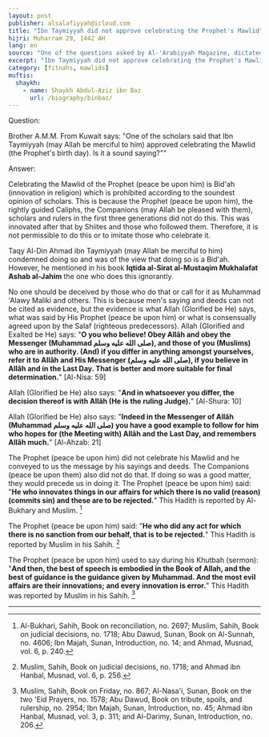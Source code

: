 ```yaml
---
layout: post
publisher: alsalafiyyah@icloud.com
title: "Ibn Taymiyyah did not approve celebrating the Prophet's Mawlid"
hijri: Muharram 29, 1442 AH
lang: en
source: "One of the questions asked by Al-'Arabiyyah Magazine, dictated by His Eminence on 29/5/1417 A.H."
excerpt: "Ibn Taymiyyah did not approve celebrating the Prophet's Mawlid, rather he condemned doing so and was of the view that doing so is a Bid'ah."
category: [fitnahs, mawlids]
muftis:
  shaykh: 
    - name: Shaykh Abdul-Aziz ibn Baz
      url: /biography/binbaz/
---
```



Question:

Brother A.M.M. From Kuwait says: "One of the scholars said that Ibn Taymiyyah (may Allah be merciful to him) approved celebrating the Mawlid (the Prophet's birth day). Is it a sound saying?""
 
Answer:

Celebrating the Mawlid of the Prophet (peace be upon him) is Bid'ah (innovation in religion) which is prohibited according to the soundest opinion of scholars. This is because the Prophet (peace be upon him), the rightly guided Caliphs, the Companions (may Allah be pleased with them), scholars and rulers in the first three generations did not do this. This was innovated after that by Shiites and those who followed them. Therefore, it is not permissible to do this or to imitate those who celebrate it. 

Taqy Al-Din Ahmad ibn Taymiyyah (may Allah be merciful to him) condemned doing so and was of the view that doing so is a Bid'ah. However, he mentioned in his book **Iqtida al-Sirat al-Mustaqim Mukhalafat Ashab al-Jahim** the one who does this ignorantly. 

No one should be deceived by those who do that or call for it as Muhammad 'Alawy Maliki and others. This is because men's saying and deeds can not be cited as evidence, but the evidence is what Allah (Glorified be He) says, what was said by His Prophet (peace be upon him) or what is consensually agreed upon by the Salaf (righteous predecessors). Allah (Glorified and Exalted be He) says: "**O you who believe! Obey Allâh and obey the Messenger (Muhammad صلى الله عليه وسلم), and those of you (Muslims) who are in authority. (And) if you differ in anything amongst yourselves, refer it to Allâh and His Messenger (صلى الله عليه وسلم), if you believe in Allâh and in the Last Day. That is better and more suitable for final determination.**" [Al-Nisa: 59]

Allah (Glorified be He) also says: "**And in whatsoever you differ, the decision thereof is with Allâh (He is the ruling Judge).**" [Al-Shura: 10]

Allah (Glorified be He) also says: "**Indeed in the Messenger of Allâh (Muhammad صلى الله عليه وسلم) you have a good example to follow for him who hopes for (the Meeting with) Allâh and the Last Day, and remembers Allâh much.**" [Al-Ahzab: 21]
 
The Prophet (peace be upon him) did not celebrate his Mawlid and he conveyed to us the message by his sayings and deeds. The Companions (peace be upon them) also did not do that. If doing so was a good matter, they would precede us in doing it. The Prophet (peace be upon him) said: "**He who innovates things in our affairs for which there is no valid (reason) (commits sin) and these are to be rejected.**" This Hadith is reported by Al-Bukhary and Muslim. [^1] 

The Prophet (peace be upon him) said: "**He who did any act for which there is no sanction from our behalf, that is to be rejected.**" This Hadith is reported by Muslim in his Sahih. [^2]

The Prophet (peace be upon him) used to say during his Khutbah (sermon): "**And then, the best of speech is embodied in the Book of Allah, and the best of guidance is the guidance given by Muhammad. And the most evil affairs are their innovations; and every innovation is error.**" This Hadith was reported by Muslim in his Sahih. [^3]
 
---

[^1]: Al-Bukhari, Sahih, Book on reconciliation, no. 2697; Muslim, Sahih, Book on judicial decisions, no. 1718; Abu Dawud, Sunan, Book on Al-Sunnah, no. 4606; Ibn Majah, Sunan, Introduction, no. 14; and Ahmad, Musnad, vol. 6, p. 240.
[^2]: Muslim, Sahih, Book on judicial decisions, no. 1718; and Ahmad ibn Hanbal, Musnad, vol. 6, p. 256.
[^3]: Muslim, Sahih, Book on Friday, no. 867; Al-Nasa'i, Sunan, Book on the two 'Eid Prayers, no. 1578; Abu Dawud, Book on tribute, spoils, and rulership, no. 2954; Ibn Majah, Sunan, Introduction, no. 45; Ahmad ibn Hanbal, Musnad, vol. 3, p. 311; and Al-Darimy, Sunan, Introduction, no. 206.
